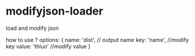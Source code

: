 # modifyjson-loader
load and modify json 

how to use ?
options: {
   name: 'dist', // output name
   key: 'name',  //modify key 
   value: 'thluo' //modify value
}


